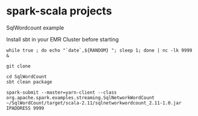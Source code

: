 # spark-scala projects 

SqlWordcount example


Install sbt in your EMR Cluster before starting

```
while true ; do echo "`date`,${RANDOM} "; sleep 1; done | nc -lk 9999 &

git clone 

cd SqlWordCount
sbt clean package

spark-submit --master=yarn-client --class org.apache.spark.examples.streaming.SqlNetworkWordCount ~/SqlWordCount/target/scala-2.11/sqlnetworkwordcount_2.11-1.0.jar IPADDRESS 9999
```
